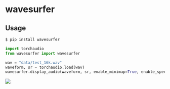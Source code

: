 # wavesurfer

## Usage

``` bash
$ pip install wavesurfer
```

``` python
import torchaudio
from wavesurfer import wavesurfer

wav = "data/test_16k.wav"
waveform, sr = torchaudio.load(wav)
wavesurfer.display_audio(waveform, sr, enable_minimap=True, enable_spectrogram=True)
```

![](images/test_16k.png)
